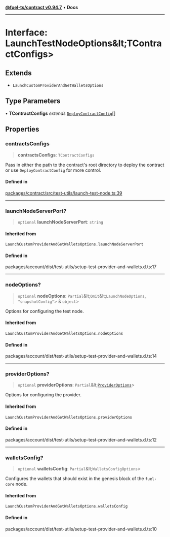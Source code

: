 [**@fuel-ts/contract v0.94.7**](../index.md) • **Docs**

***

# Interface: LaunchTestNodeOptions\&lt;TContractConfigs\>

## Extends

- `LaunchCustomProviderAndGetWalletsOptions`

## Type Parameters

• **TContractConfigs** *extends* [`DeployContractConfig`](DeployContractConfig.md)[]

## Properties

### contractsConfigs

> **contractsConfigs**: `TContractConfigs`

Pass in either the path to the contract's root directory to deploy the contract or use `DeployContractConfig` for more control.

#### Defined in

[packages/contract/src/test-utils/launch-test-node.ts:39](https://github.com/FuelLabs/fuels-ts/blob/8420c2fcbdf57cb5242e933369ca6c4c5f9d66c9/packages/contract/src/test-utils/launch-test-node.ts#L39)

***

### launchNodeServerPort?

> `optional` **launchNodeServerPort**: `string`

#### Inherited from

`LaunchCustomProviderAndGetWalletsOptions.launchNodeServerPort`

#### Defined in

packages/account/dist/test-utils/setup-test-provider-and-wallets.d.ts:17

***

### nodeOptions?

> `optional` **nodeOptions**: `Partial`\&lt;`Omit`\&lt;`LaunchNodeOptions`, `"snapshotConfig"`\> & `object`\>

Options for configuring the test node.

#### Inherited from

`LaunchCustomProviderAndGetWalletsOptions.nodeOptions`

#### Defined in

packages/account/dist/test-utils/setup-test-provider-and-wallets.d.ts:14

***

### providerOptions?

> `optional` **providerOptions**: `Partial`\&lt;[`ProviderOptions`](../Account/index.md#provideroptions)\>

Options for configuring the provider.

#### Inherited from

`LaunchCustomProviderAndGetWalletsOptions.providerOptions`

#### Defined in

packages/account/dist/test-utils/setup-test-provider-and-wallets.d.ts:12

***

### walletsConfig?

> `optional` **walletsConfig**: `Partial`\&lt;`WalletsConfigOptions`\>

Configures the wallets that should exist in the genesis block of the `fuel-core` node.

#### Inherited from

`LaunchCustomProviderAndGetWalletsOptions.walletsConfig`

#### Defined in

packages/account/dist/test-utils/setup-test-provider-and-wallets.d.ts:10
